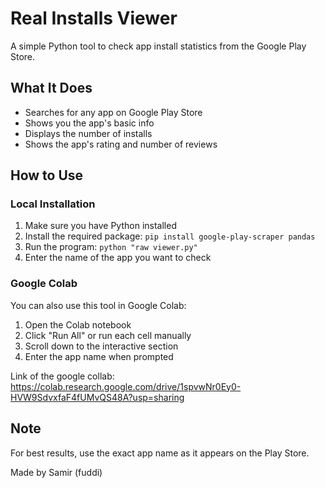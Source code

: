 # Real Installs Viewer

A simple Python tool to check app install statistics from the Google Play Store.

## What It Does
- Searches for any app on Google Play Store
- Shows you the app's basic info
- Displays the number of installs
- Shows the app's rating and number of reviews

## How to Use

### Local Installation
1. Make sure you have Python installed
2. Install the required package: `pip install google-play-scraper pandas`
3. Run the program: `python "raw viewer.py"`
4. Enter the name of the app you want to check

### Google Colab
You can also use this tool in Google Colab:
1. Open the Colab notebook
2. Click "Run All" or run each cell manually
3. Scroll down to the interactive section
4. Enter the app name when prompted

Link of the google collab: https://colab.research.google.com/drive/1spvwNr0Ey0-HVW9SdvxfaF4fUMvQS48A?usp=sharing

## Note
For best results, use the exact app name as it appears on the Play Store.

Made by Samir (fuddi)